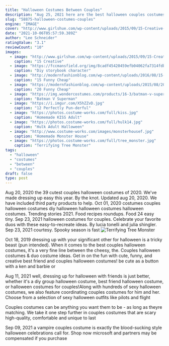 ```yaml
---
title: "Halloween Costumes Between Couples"
description: "Aug 25, 2021 here are the best halloween couples costumes from your favorite t.V. Shows and movies this year. Wanda and vision wandavision is absolutely loaded with costume ideas,"
slug: "58875-halloween-costumes-couples"
engine: "IMAGE"
cover: "http://www.girlshue.com/wp-content/uploads/2015/09/15-Creative-Unique-Couple-Halloween-Costume-Ideas-2015-5.jpg"
date: "2021-10-06T05:57:59.389Z"
author: "Lee Schneider"
ratingValue: "3.1"
reviewCount: "10"
images:
  - image: "http://www.girlshue.com/wp-content/uploads/2015/09/15-Creative-Unique-Couple-Halloween-Costume-Ideas-2015-5.jpg"
    caption: "15 Creative"
  - image: "https://fccmansfield.org/img/8cadf45420459efb04062fa7314fdb44.jpg"
    caption: "Diy storybook character"
  - image: "http://modernfashionblog.com/wp-content/uploads/2016/08/15-Funny-Cheap-Easy-Homemade-Halloween-Costumes-2016-13.jpg"
    caption: "15 Funny Cheap"
  - image: "https://modernfashionblog.com/wp-content/uploads/2015/08/20-Funny-Cheap-Easy-Homemade-Halloween-Costumes-Ideas-2015-18.jpg"
    caption: "20 Funny Cheap"
  - image: "https://img.wondercostumes.com/products/16-3/batman-v-superman-boys-3d-costume.jpg"
    caption: "Batman V Superman"
  - image: "https://i.imgur.com/X5hZZvD.jpg"
    caption: "12 Perfectly Pun-derful"
  - image: "https://photos.costume-works.com/full/kiss.jpg"
    caption: "Homemade KISS Adult"
  - image: "https://photos.costume-works.com/full/hulk14.jpg"
    caption: "Hulk Adult Halloween"
  - image: "http://www.costume-works.com/images/monsterhousef.jpg"
    caption: "Homemade Monster House"
  - image: "https://photos.costume-works.com/full/tree_monster.jpg"
    caption: "Terrifying Tree Monster"
tags:
  - "halloween"
  - "costumes"
  - "between"
  - "couples"
draft: false
type: post
---
```


Aug 20, 2020 the 39 cutest couples halloween costumes of 2020. We've made dressing up easy this year. By the knot. Updated aug 20, 2020. We have included third party products to help. Oct 01, 2020 costumes couples halloween costumes diy halloween halloween costumes halloween costumes. Trending stories 2021. Food recipes roundups. Food 24 easy tiny. Sep 23, 2021 halloween costumes for couples. Celebrate your favorite duos with these easy-to-recreate ideas. By lucia tonelli and julia shingler. Sep 23, 2021 courtesy. Spooky season is fast
![Terrifying Tree Monster](https://photos.costume-works.com/full/tree_monster.jpg "Terrifying Tree Monster")

Oct 18, 2019 dressing up with your significant other for halloween is a tricky beast (pun intended). When it comes to the best couples halloween costumes, it&#39;s a very fine line between the cheesy, the. Couples halloween costumes &amp; duo costume ideas. Get in on the fun with cute, funny, and creative best friend and couples halloween costumes! be cute as a button with a ken and barbie or
<!--inArticleAds-->

<!--galleryOne-->

Aug 11, 2021 well, dressing up for halloween with friends is just better, whether it's a diy group halloween costume, best friend halloween costume, or halloween costumes for couples!Along with hundreds of sexy halloween costumes, we also feature coordinating couples costumes for him and her. Choose from a selection of sexy halloween outfits like pilots and flight
<!--inArticleAds-->

<!--galleryTwo-->

Couples costumes can be anything you want them to be - as long as theyre matching. We take it one step further in couples costumes that are scary high-quality, comfortable and unique to last
<!--galleryThree-->

Sep 09, 2021 a vampire couples costume is exactly the blood-sucking style halloween celebrations call for. Shop now microsoft and partners may be compensated if you purchase